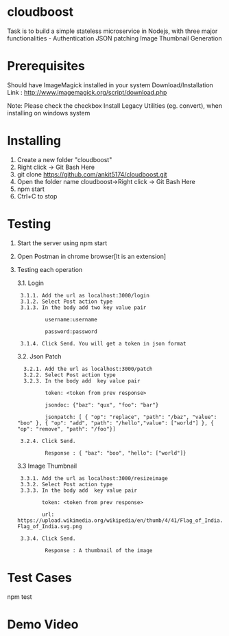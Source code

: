 # cloudboost

Task is to build a simple stateless microservice in Nodejs, with three major functionalities -
Authentication
JSON patching
Image Thumbnail Generation

# Prerequisites

Should have ImageMagick installed in your system
Download/Installation Link : http://www.imagemagick.org/script/download.php

Note: Please check the checkbox Install Legacy Utilities (eg. convert), when installing on windows system

# Installing

1. Create a new folder "cloudboost"
2. Right click -> Git Bash Here
3. git clone https://github.com/ankit5174/cloudboost.git <enter/>
4. Open the folder name cloudboost->Right click -> Git Bash Here
5. npm start
6. Ctrl+C to stop

# Testing

1. Start the server using npm start
2. Open Postman in chrome browser[It is an extension]
3. Testing each operation

   3.1. Login
   
        3.1.1. Add the url as localhost:3000/login        
        3.1.2. Select Post action type        
        3.1.3. In the body add two key value pair
        
                username:username
                
                password:password
                
        3.1.4. Click Send. You will get a token in json format
    
    3.2. Json Patch
    
         3.2.1. Add the url as localhost:3000/patch                 
         3.2.2. Select Post action type        
         3.2.3. In the body add  key value pair
         
                token: <token from prev response>
                
                jsondoc: {"baz": "qux", "foo": "bar"}
                
                jsonpatch: [ { "op": "replace", "path": "/baz", "value": "boo" }, { "op": "add", "path": "/hello","value": ["world"] }, { "op": "remove", "path": "/foo"}]
                
        3.2.4. Click Send.
        
                Response : { "baz": "boo", "hello": ["world"]}
    
    3.3 Image Thumbnail
    
        3.3.1. Add the url as localhost:3000/resizeimage        
        3.3.2. Select Post action type        
        3.3.3. In the body add  key value pair
        
               token: <token from prev response>
               
               url: https://upload.wikimedia.org/wikipedia/en/thumb/4/41/Flag_of_India.svg/1200px-Flag_of_India.svg.png
               
        3.3.4. Click Send.
        
                Response : A thumbnail of the image
               
# Test Cases

npm test

# Demo Video


                
    
           
        

